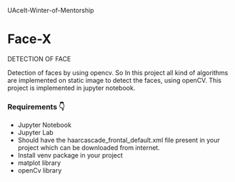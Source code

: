 UAceIt-Winter-of-Mentorship

# Face-X

DETECTION OF FACE

Detection of faces by using opencv. So In this project all kind of algorithms are implemented on static image to detect the faces, using openCV. This project is implemented in jupyter notebook. 

### Requirements 👇
- Jupyter Notebook
- Jupyter Lab
- Should have the haarcascade_frontal_default.xml file present in your project which can be downloaded from internet.
- Install venv package in your project 
- matplot library
- openCv library
